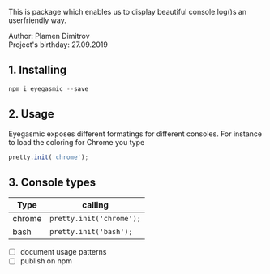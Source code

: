 This is package which enables us to display beautiful console.log()s an userfriendly way.

Author: Plamen Dimitrov  
Project's birthday: 27.09.2019

## 1. Installing

``` js
npm i eyegasmic --save
```

## 2. Usage

Eyegasmic exposes different formatings for different consoles. 
For instance to load the coloring for Chrome you type

``` js
pretty.init('chrome');
```

## 3. Console types
| Type | calling |
|--- |---      |
| chrome | ` pretty.init('chrome'); ` |
| bash | ` pretty.init('bash'); ` |

- [ ] document usage patterns
- [ ] publish on npm